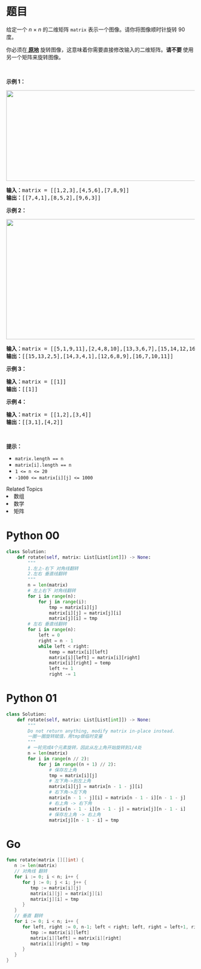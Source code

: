 # 题目 
<p>给定一个 <em>n </em>× <em>n</em> 的二维矩阵 <code>matrix</code> 表示一个图像。请你将图像顺时针旋转 90 度。</p>

<p>你必须在<strong><a href="https://baike.baidu.com/item/%E5%8E%9F%E5%9C%B0%E7%AE%97%E6%B3%95" target="_blank"> 原地</a></strong> 旋转图像，这意味着你需要直接修改输入的二维矩阵。<strong>请不要 </strong>使用另一个矩阵来旋转图像。</p>

<p> </p>

<p><strong>示例 1：</strong></p>
<img alt="" src="https://assets.leetcode.com/uploads/2020/08/28/mat1.jpg" style="width: 642px; height: 242px;" />
<pre>
<strong>输入：</strong>matrix = [[1,2,3],[4,5,6],[7,8,9]]
<strong>输出：</strong>[[7,4,1],[8,5,2],[9,6,3]]
</pre>

<p><strong>示例 2：</strong></p>
<img alt="" src="https://assets.leetcode.com/uploads/2020/08/28/mat2.jpg" style="width: 800px; height: 321px;" />
<pre>
<strong>输入：</strong>matrix = [[5,1,9,11],[2,4,8,10],[13,3,6,7],[15,14,12,16]]
<strong>输出：</strong>[[15,13,2,5],[14,3,4,1],[12,6,8,9],[16,7,10,11]]
</pre>

<p><strong>示例 3：</strong></p>

<pre>
<strong>输入：</strong>matrix = [[1]]
<strong>输出：</strong>[[1]]
</pre>

<p><strong>示例 4：</strong></p>

<pre>
<strong>输入：</strong>matrix = [[1,2],[3,4]]
<strong>输出：</strong>[[3,1],[4,2]]
</pre>

<p> </p>

<p><strong>提示：</strong></p>

<ul>
	<li><code>matrix.length == n</code></li>
	<li><code>matrix[i].length == n</code></li>
	<li><code>1 <= n <= 20</code></li>
	<li><code>-1000 <= matrix[i][j] <= 1000</code></li>
</ul>
<div><div>Related Topics</div><div><li>数组</li><li>数学</li><li>矩阵</li></div></div>

# Python 00

```python
class Solution:
    def rotate(self, matrix: List[List[int]]) -> None:
        """
        1.左上-右下 对角线翻转
        2.左右 垂直线翻转
        """
        n = len(matrix)
        # 左上右下 对角线翻转
        for i in range(n):
            for j in range(i):
                tmp = matrix[i][j]
                matrix[i][j] = matrix[j][i]
                matrix[j][i] = tmp
        # 左右 垂直线翻转
        for i in range(n):
            left = 0
            right = n - 1
            while left < right:
                temp = matrix[i][left]
                matrix[i][left] = matrix[i][right]
                matrix[i][right] = temp
                left += 1
                right -= 1
```

# Python 01

```python
class Solution:
    def rotate(self, matrix: List[List[int]]) -> None:
        """
        Do not return anything, modify matrix in-place instead.
        一圈一圈旋转赋值，用tmp做临时变量
        """
        # 一轮完成4个元素旋转，因此从左上角开始旋转到1/4处
        n = len(matrix)
        for i in range(n // 2):
            for j in range((n + 1) // 2):
                # 保存左上角
                tmp = matrix[i][j]
                # 左下角->到左上角
                matrix[i][j] = matrix[n - 1 - j][i]
                # 右下角->左下角
                matrix[n - 1 - j][i] = matrix[n - 1 - i][n - 1 - j]
                # 右上角 -> 右下角
                matrix[n - 1 - i][n - 1 - j] = matrix[j][n - 1 - i]
                # 保存左上角 -> 右上角
                matrix[j][n - 1 - i] = tmp
```

# Go

```go
func rotate(matrix [][]int) {
   n := len(matrix)
   // 对角线 翻转
   for i := 0; i < n; i++ {
      for j := 0; j < i; j++ {
         tmp := matrix[i][j]
         matrix[i][j] = matrix[j][i]
         matrix[j][i] = tmp
      }
   }
   // 垂直 翻转
   for i := 0; i < n; i++ {
      for left, right := 0, n-1; left < right; left, right = left+1, right-1 {
         tmp := matrix[i][left]
         matrix[i][left] = matrix[i][right]
         matrix[i][right] = tmp
      }
   }
}
```

